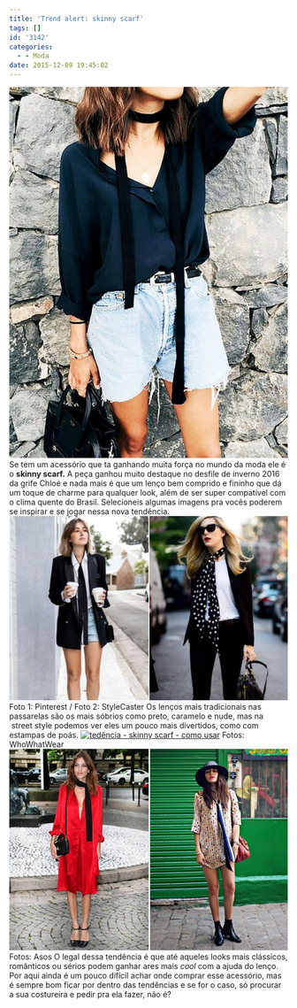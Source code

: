 ```yaml
---
title: 'Trend alert: skinny scarf'
tags: []
id: '3142'
categories:
  - - Moda
date: 2015-12-09 19:45:02
---
```


[![tendência - skinny scarf](/images/2015/12/skinny-scarf-trend-alert.jpg)](/images/2015/12/skinny-scarf-trend-alert.jpg) Se tem um acessório que ta ganhando muita força no mundo da moda ele é o **skinny scarf.** A peça ganhou muito destaque no desfile de inverno 2016 da grife Chloé e nada mais é que um lenço bem comprido e fininho que dá um toque de charme para qualquer look, além de ser super compatível com o clima quente do Brasil. Selecioneis algumas imagens pra vocês poderem se inspirar e se jogar nessa nova tendência. [![skinny scarf - como usar](/images/2015/12/trend-alert-skinny-scarf-1024x677.jpg)](/images/2015/12/trend-alert-skinny-scarf.jpg) Foto 1: Pinterest / Foto 2: StyleCaster Os lenços mais tradicionais nas passarelas são os mais sóbrios como preto, caramelo e nude, mas na  street style podemos ver eles um pouco mais divertidos, como com estampas de poás. [![tedência - skinny scarf - como usar](/images/2015/12/tedência-skinny-scarf.jpg)](/images/2015/12/tedência-skinny-scarf.jpg) Fotos: WhoWhatWear [![como usar a tendência - skinny scarf](/images/2015/12/como-usar-trend-alert-skinny-scarf.jpg)](/images/2015/12/como-usar-trend-alert-skinny-scarf.jpg) Fotos: Asos O legal dessa tendência é que até aqueles looks mais clássicos, românticos ou sérios podem ganhar ares mais _cool_ com a ajuda do lenço. Por aqui ainda é um pouco difícil achar onde comprar esse acessório, mas é sempre bom ficar por dentro das tendências e se for o caso, só procurar a sua costureira e pedir pra ela fazer, não é?
